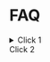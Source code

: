  


# FAQ
<details>
  <summary>Click 1</summary>
  
 
</details




<details>
  <summary>Click 2</summary>
  
 
</details
 
